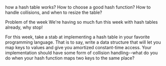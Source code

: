 how a hash table works? 
How to choose a good hash function? 
How to handle collisions, 
and when to resize the table?

Problem of the week
We're having so much fun this week with hash tables already, why stop!

For this week, take a stab at implementing a hash table in your favorite programming language. That is to say, write a data structure that will let you map keys to values and give you amortized constant-time access. Your implementation should have some form of collision handling--what do you do when your hash function maps two keys to the same place?